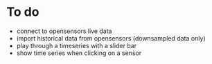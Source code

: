 # To do


* connect to opensensors live data
* import historical data from opensensors (downsampled data only)
* play through a timeseries with a slider bar
* show time series when clicking on a sensor
